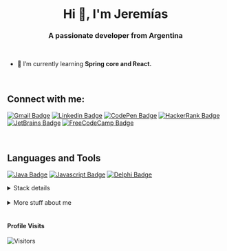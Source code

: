 <h1 align="center">Hi 👋, I'm Jeremías</h1>
<h3 align="center">A passionate developer from Argentina</h3>

<br>

- 🌱 I’m currently learning **Spring core and React.**

<br>

## Connect with me:
[![Gmail Badge](https://img.shields.io/static/v1?label=&labelColor=e74c3c&message=Gmail&color=e74c3c&?style=flat&logo=gmail&logoColor=white&link=mailto:jereecalvet@gmail.com)](mailto:jereecalvet@gmail.com "Gmail") [![Linkedin Badge](https://img.shields.io/static/v1?label=&labelColor=0e76a8&message=Jerem%C3%ADas&color=0e76a8&?style=flat&logo=linkedin&logoColor=white&link=https://www.linkedin.com/in/jeremias-calvet/)](https://www.linkedin.com/in/jeremias-calvet/ "LinkedIn") [![CodePen Badge](https://img.shields.io/static/v1?label=&labelColor=131417&message=CodePen&color=131417&?style=flat&logo=codepen&link=https://codepen.io/jerecalvet)](https://codepen.io/jerecalvet "CodePen") [![HackerRank Badge](https://img.shields.io/static/v1?label=&labelColor=39424e&message=HackerRank&color=39424e&?style=flat&logo=hackerrank&link=https://www.hackerrank.com/jere_calvet)](https://www.hackerrank.com/jere_calvet "HackerRank") [![JetBrains Badge](https://img.shields.io/static/v1?label=&labelColor=success&message=JetBrains%20Academy&color=success&?style=flat&logo=jetbrains&logoColor=black&link=https://hyperskill.org/profile/38459599)](https://hyperskill.org/profile/38459599 "JetBrains") [![FreeCodeCamp Badge](https://img.shields.io/static/v1?label=&labelColor=0a0a23&message=FreeCodeCamp&color=0a0a23&?style=flat&logo=freecodecamp&link=https://www.freecodecamp.org/jerecalvet)](https://www.freecodecamp.org/jerecalvet "FreeCodeCamp") 

<br>

## Languages and Tools
[![Java Badge](https://img.shields.io/static/v1?label=&labelColor=131417&message=Java&color=007396&style=for-the-badge&logo=java&logoColor=007396&link=https://www.java.com)](https://www.java.com "Java") [![Javascript Badge](https://img.shields.io/static/v1?label=&labelColor=131417&message=Javascript&color=f0db4f&style=for-the-badge&logo=javascript&logoColor=&link=https://developer.mozilla.org/en-US/docs/Web/JavaScript)](https://developer.mozilla.org/en-US/docs/Web/JavaScript "Javascript") [![Delphi Badge](https://img.shields.io/static/v1?label=&labelColor=131417&message=Delphi&color=EE1F35&style=for-the-badge&logo=Delphi&link=https://www.embarcadero.com/products/delphi)](https://www.embarcadero.com/products/delphi "Delphi")
<details>
<summary>
  Stack details
</summary>

<br>

### Frontend Development
[![HTML Badge](https://img.shields.io/static/v1?label=&labelColor=131417&message=HTML5&color=e34c26&style=for-the-badge&logo=html5&link=https://developer.mozilla.org/en-US/docs/Web/html)](https://developer.mozilla.org/en-US/docs/Web/html "HTML") [![CSS3 Badge](https://img.shields.io/static/v1?label=&labelColor=131417&message=CSS3&color=264de4&style=for-the-badge&logo=css3&logoColor=264de4&link=https://developer.mozilla.org/en-US/docs/Web/CSS)](https://developer.mozilla.org/en-US/docs/Web/CSS "CSS3")

 [![Bootstrap Badge](https://img.shields.io/static/v1?label=&labelColor=131417&message=Bootstrap&color=563d7c&style=for-the-badge&logo=bootstrap&logoColor=&link=https://getbootstrap.com)](https://getbootstrap.com "Bootstrap") [![Javascript Badge](https://img.shields.io/static/v1?label=&labelColor=131417&message=Javascript&color=f0db4f&style=for-the-badge&logo=javascript&logoColor=&link=https://developer.mozilla.org/en-US/docs/Web/JavaScript)](https://developer.mozilla.org/en-US/docs/Web/JavaScript "Javascript") 

### Backend Development
[![Java Badge](https://img.shields.io/static/v1?label=&labelColor=131417&message=Java&color=007396&style=for-the-badge&logo=java&logoColor=007396&link=https://www.java.com)](https://www.java.com "Java") [![Spring Badge](https://img.shields.io/static/v1?label=&labelColor=131417&message=Spring&color=6DB33F&style=for-the-badge&logo=spring&link=https://spring.io/)](https://spring.io/ "Spring") 

### Databases
[![MYSQL Badge](https://img.shields.io/static/v1?label=&labelColor=131417&message=mysql&color=4479A1&style=for-the-badge&logo=mysql&link=https://www.mysql.com/)](https://www.mysql.com/ "MYSQL") [![PostgreSQL Badge](https://img.shields.io/static/v1?label=&labelColor=131417&message=PostgreSQL&color=4169E1&style=for-the-badge&logo=PostgreSQL&link=https://www.postgresql.org/)](https://www.postgresql.org/ "PostgreSQL")

### Testing
<<<<<<< HEAD
[![JUnit5 Badge](https://img.shields.io/static/v1?label=&labelColor=131417&message=JUnit5&color=25A162&style=for-the-badge&logo=JUnit5&link=https://junit.org/junit5/)](https://junit.org/junit5/ "JUnit5") [![Mockito Badge](https://img.shields.io/static/v1?label=&labelColor=131417&message=mockito&color=25A162&style=for-the-badge&logo=&link=https://site.mockito.org/)](https://site.mockito.org/ "Mockito")
=======
![JUnit5 Badge](https://img.shields.io/static/v1?label=&labelColor=131417&message=JUnit5&color=25A162&style=for-the-badge&logo=JUnit5&link=https://junit.org/junit5/ "JUnit5") ![Mockito Badge](https://img.shields.io/static/v1?label=&labelColor=131417&message=mockito&color=25A162&style=for-the-badge&logo=&link=https://site.mockito.org/ "Mockito")
>>>>>>> c01290edcc4e37c11bb0d614dab0ca3d2f8b5e21

### Others
[![GIT Badge](https://img.shields.io/static/v1?label=&labelColor=131417&message=Git&color=F05032&style=for-the-badge&logo=git&link=https://git-scm.com/)](https://git-scm.com/ "GIT") [![Gradle Badge](https://img.shields.io/static/v1?label=&labelColor=131417&message=Gradle&color=02303A&style=for-the-badge&logo=Gradle&link=https://gradle.org/)](https://gradle.org/ "Gradle") [![Maven Badge](https://img.shields.io/static/v1?label=&labelColor=131417&message=Maven&color=C71A36&style=for-the-badge&logo=apacheMaven&link=https://maven.apache.org/)](https://maven.apache.org/ "Maven") [![Postman Badge](https://img.shields.io/static/v1?label=&labelColor=131417&message=postman&color=FF6C37&style=for-the-badge&logo=postman&link=https://www.postman.com/)](https://www.postman.com/ "Postman") [![Swagger Badge](https://img.shields.io/static/v1?label=&labelColor=131417&message=Swagger&color=85EA2D&style=for-the-badge&logo=Swagger&link=https://swagger.io/)](https://swagger.io/ "Swagger") [![Linux Badge](https://img.shields.io/static/v1?label=&labelColor=131417&message=Linux&color=FCC624&style=for-the-badge&logo=Linux&link=https://www.linux.org/)](https://www.linux.org/ "Linux") [![Windows Badge](https://img.shields.io/static/v1?label=&labelColor=131417&message=Windows&color=0078D6&style=for-the-badge&logo=Windows&link=https://www.microsoft.com/en-us/windows)](https://www.microsoft.com/en-us/windows "Windows")
</details>

<br>

<details>
<br>
<summary>
  More stuff about me
</summary>

<br>

### Trophies
![Trophy](https://github-profile-trophy.vercel.app/?username=jerecalvet&theme=onedark "Trophy")

### Languages
![Most Used Languages](https://github-readme-stats.vercel.app/api/top-langs?username=jerecalvet&show_icons=true&locale=en&layout=compact&theme=tokyonight "Most Used Languages")

### Github stats
![Stats](https://github-readme-stats.vercel.app/api?username=jerecalvet&show_icons=true&locale=en&hide=prs,issues,contribs&count_private=true&theme=tokyonight "Stats")

### Current streak
![Streak Stats](https://github-readme-streak-stats.herokuapp.com/?user=jerecalvet&theme=tokyonight "Streak Stats")

</details>

<br>

#### Profile Visits
![Visitors](https://komarev.com/ghpvc/?username=jerecalvet&label=Profile%20views&color=0e75b6&style=flat "Profile visits")
